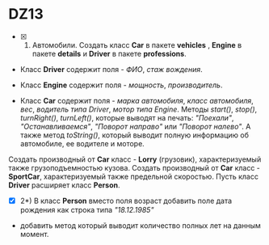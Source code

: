 # DZ13

- [x] 1) Автомобили. Создать класс **Car** в пакете **vehicles** , **Engine** в пакете **details** и **Driver** в пакете **professions**. 

- Класс **Driver** содержит поля - *ФИО*, *стаж вождения*.

- Класс **Engine** содержит поля - *мощность*, *производитель*.

- Класс **Car** содержит поля - *марка автомобиля*, *класс автомобиля*, *вес*, *водитель типа Driver*, *мотор типа Engine*. Методы *start()*, *stop()*, *turnRight()*, *turnLeft()*, которые выводят на печать: *"Поехали"*, *"Останавливаемся"*, *"Поворот направо"* или *"Поворот налево"*. А также метод *toString()*, который выводит полную информацию об автомобиле, ее водителе и моторе. 

Создать производный от **Car** класс - **Lorry** (грузовик), характеризуемый также грузоподъемностью кузова. Создать производный от **Car** класс - **SportCar**, характеризуемый также предельной скоростью. Пусть класс **Driver** расширяет класс **Person**.

- [x] 2\*) В класс **Person** вместо поля возраст добавить поле дата рождения как строка типа *"18.12.1985"*

- добавить метод который выводит количество полных лет на данным момент.